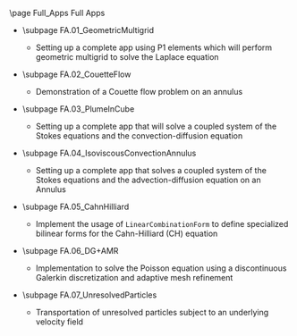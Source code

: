 \page Full_Apps Full Apps

* \subpage FA.01_GeometricMultigrid
    - Setting up a complete app using P1 elements which will perform geometric multigrid to solve the Laplace equation

* \subpage FA.02_CouetteFlow
    - Demonstration of a Couette flow problem on an annulus

* \subpage FA.03_PlumeInCube
    - Setting up a complete app that will solve a coupled system of the Stokes equations and the convection-diffusion equation

* \subpage FA.04_IsoviscousConvectionAnnulus
    - Setting up a complete app that solves a coupled system of the Stokes equations and the advection-diffusion equation on an Annulus

* \subpage FA.05_CahnHilliard
    - Implement the usage of `LinearCombinationForm` to define specialized bilinear forms for the Cahn-Hilliard (CH) equation

* \subpage FA.06_DG+AMR
    - Implementation to solve the Poisson equation using a discontinuous Galerkin discretization and adaptive mesh refinement

* \subpage FA.07_UnresolvedParticles
    - Transportation of unresolved particles subject to an underlying velocity field
